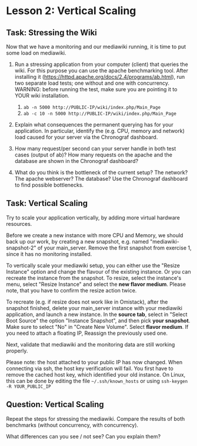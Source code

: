 # Lesson 2: Vertical Scaling

## Task: Stressing the Wiki

Now that we have a monitoring and our mediawiki running, it is time to put some load on mediawiki.

1. Run a stressing application from your computer (client) that queries the wiki. For this purpose you can use the apache benchmarking tool. After installing it (https://httpd.apache.org/docs/2.4/programs/ab.html), run two separate load tests; one without and one with concurrency. WARNING: before running the test, make sure you are pointing it to YOUR wiki installation.

    1. `ab -n 5000 http://PUBLIC-IP/wiki/index.php/Main_Page`
    2. `ab -c 10 -n 5000 http://PUBLIC-IP/wiki/index.php/Main_Page`

2. Explain what consequences the permanent querying has for your application. In particular, identify the (e.g. CPU, memory and network) load caused for your server via the Chronograf dashboard.

3. How many request/per second can your server handle in both test cases (output of ab)? How many requests on the apache and the database are shown in the Chronograf dashboard?

4. What do you think is the bottleneck of the current setup? The network? The apache webserver? The database? Use the Chronograf dashboard to find possible bottlenecks.

## Task: Vertical Scaling

Try to scale your application vertically, by adding more virtual hardware resources.

Before we create a new instance with more CPU and Memory, we should back up our work, by creating a new snapshot, e.g. named "mediawiki-snapshot-2" of your main_server.
Remove the first snapshot from exercise 1, since it has no monitoring installed.

To vertically scale your mediawiki setup, you can either use the "Resize Instance" option and change the flavour of the existing instance. Or you can recreate the instance from the snapshot. To resize, select the instance's menu, select "Resize Instance" and select the **new flavor medium**. Please note, that you have to confirm the resize action twice.

To recreate (e.g. if resize does not work like in Omistack), after the snapshot finished, delete your main_server instance with your mediawiki application, and launch a new instance. In the **source tab**, select in "Select Boot Source" the option "Instance Snapshot", and then pick **your snapshot**. Make sure to select "No" in "Create New Volume". Select **flavor medium**. If you need to attach a floating IP, Reassign the previously used one.

Next, validate that mediawiki and the monitoring data are still working properly.

Please note: the host attached to your public IP has now changed. When connecting via ssh, the host key verification will fail. You first have to remove the cached host key, which identified your old instance. On Linux, this can be done by editing the file `~/.ssh/known_hosts` or using `ssh-keygen -R YOUR_PUBLIC_IP`

## Question: Vertical Scaling

Repeat the steps for stressing the mediawiki. Compare the results of both benchmarks (without concurrency, with concurrency).

What differences can you see / not see? Can you explain them?

